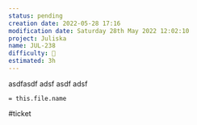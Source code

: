 ```yaml
---
status: pending
creation date: 2022-05-28 17:16
modification date: Saturday 28th May 2022 12:02:10
project: Juliska
name: JUL-238
difficulty: 🔴
estimated: 3h
---
```

asdfasdf
adsf
asdf
adsf

`= this.file.name`

#ticket 